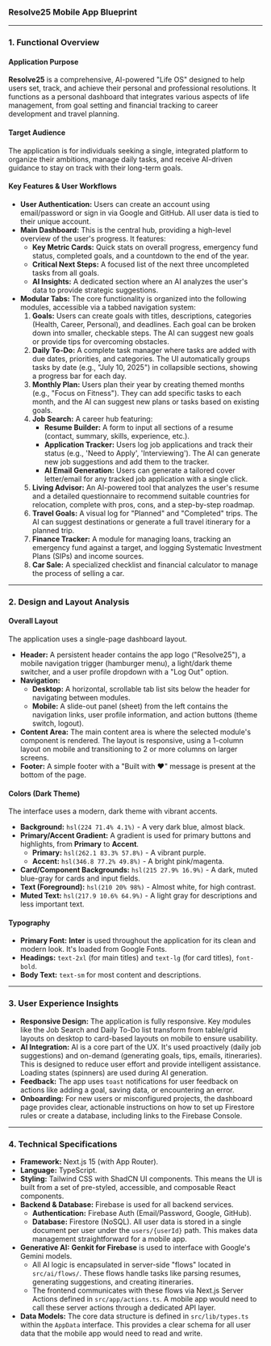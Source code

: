 
### **Resolve25 Mobile App Blueprint**

---

### **1. Functional Overview**

#### **Application Purpose**

**Resolve25** is a comprehensive, AI-powered "Life OS" designed to help users set, track, and achieve their personal and professional resolutions. It functions as a personal dashboard that integrates various aspects of life management, from goal setting and financial tracking to career development and travel planning.

#### **Target Audience**

The application is for individuals seeking a single, integrated platform to organize their ambitions, manage daily tasks, and receive AI-driven guidance to stay on track with their long-term goals.

#### **Key Features & User Workflows**

*   **User Authentication:** Users can create an account using email/password or sign in via Google and GitHub. All user data is tied to their unique account.
*   **Main Dashboard:** This is the central hub, providing a high-level overview of the user's progress. It features:
    *   **Key Metric Cards:** Quick stats on overall progress, emergency fund status, completed goals, and a countdown to the end of the year.
    *   **Critical Next Steps:** A focused list of the next three uncompleted tasks from all goals.
    *   **AI Insights:** A dedicated section where an AI analyzes the user's data to provide strategic suggestions.
*   **Modular Tabs:** The core functionality is organized into the following modules, accessible via a tabbed navigation system:
    1.  **Goals:** Users can create goals with titles, descriptions, categories (Health, Career, Personal), and deadlines. Each goal can be broken down into smaller, checkable steps. The AI can suggest new goals or provide tips for overcoming obstacles.
    2.  **Daily To-Do:** A complete task manager where tasks are added with due dates, priorities, and categories. The UI automatically groups tasks by date (e.g., "July 10, 2025") in collapsible sections, showing a progress bar for each day.
    3.  **Monthly Plan:** Users plan their year by creating themed months (e.g., "Focus on Fitness"). They can add specific tasks to each month, and the AI can suggest new plans or tasks based on existing goals.
    4.  **Job Search:** A career hub featuring:
        *   **Resume Builder:** A form to input all sections of a resume (contact, summary, skills, experience, etc.).
        *   **Application Tracker:** Users log job applications and track their status (e.g., 'Need to Apply', 'Interviewing'). The AI can generate new job suggestions and add them to the tracker.
        *   **AI Email Generation:** Users can generate a tailored cover letter/email for any tracked job application with a single click.
    5.  **Living Advisor:** An AI-powered tool that analyzes the user's resume and a detailed questionnaire to recommend suitable countries for relocation, complete with pros, cons, and a step-by-step roadmap.
    6.  **Travel Goals:** A visual log for "Planned" and "Completed" trips. The AI can suggest destinations or generate a full travel itinerary for a planned trip.
    7.  **Finance Tracker:** A module for managing loans, tracking an emergency fund against a target, and logging Systematic Investment Plans (SIPs) and income sources.
    8.  **Car Sale:** A specialized checklist and financial calculator to manage the process of selling a car.

---

### **2. Design and Layout Analysis**

#### **Overall Layout**

The application uses a single-page dashboard layout.
*   **Header:** A persistent header contains the app logo ("Resolve25"), a mobile navigation trigger (hamburger menu), a light/dark theme switcher, and a user profile dropdown with a "Log Out" option.
*   **Navigation:**
    *   **Desktop:** A horizontal, scrollable tab list sits below the header for navigating between modules.
    *   **Mobile:** A slide-out panel (sheet) from the left contains the navigation links, user profile information, and action buttons (theme switch, logout).
*   **Content Area:** The main content area is where the selected module's component is rendered. The layout is responsive, using a 1-column layout on mobile and transitioning to 2 or more columns on larger screens.
*   **Footer:** A simple footer with a "Built with ❤️" message is present at the bottom of the page.

#### **Colors (Dark Theme)**

The interface uses a modern, dark theme with vibrant accents.
*   **Background:** `hsl(224 71.4% 4.1%)` - A very dark blue, almost black.
*   **Primary/Accent Gradient:** A gradient is used for primary buttons and highlights, from **Primary** to **Accent**.
    *   **Primary:** `hsl(262.1 83.3% 57.8%)` - A vibrant purple.
    *   **Accent:** `hsl(346.8 77.2% 49.8%)` - A bright pink/magenta.
*   **Card/Component Backgrounds:** `hsl(215 27.9% 16.9%)` - A dark, muted blue-gray for cards and input fields.
*   **Text (Foreground):** `hsl(210 20% 98%)` - Almost white, for high contrast.
*   **Muted Text:** `hsl(217.9 10.6% 64.9%)` - A light gray for descriptions and less important text.

#### **Typography**

*   **Primary Font:** **Inter** is used throughout the application for its clean and modern look. It's loaded from Google Fonts.
*   **Headings:** `text-2xl` (for main titles) and `text-lg` (for card titles), `font-bold`.
*   **Body Text:** `text-sm` for most content and descriptions.

---

### **3. User Experience Insights**

*   **Responsive Design:** The application is fully responsive. Key modules like the Job Search and Daily To-Do list transform from table/grid layouts on desktop to card-based layouts on mobile to ensure usability.
*   **AI Integration:** AI is a core part of the UX. It's used proactively (daily job suggestions) and on-demand (generating goals, tips, emails, itineraries). This is designed to reduce user effort and provide intelligent assistance. Loading states (spinners) are used during AI generation.
*   **Feedback:** The app uses `toast` notifications for user feedback on actions like adding a goal, saving data, or encountering an error.
*   **Onboarding:** For new users or misconfigured projects, the dashboard page provides clear, actionable instructions on how to set up Firestore rules or create a database, including links to the Firebase Console.

---

### **4. Technical Specifications**

*   **Framework:** Next.js 15 (with App Router).
*   **Language:** TypeScript.
*   **Styling:** Tailwind CSS with ShadCN UI components. This means the UI is built from a set of pre-styled, accessible, and composable React components.
*   **Backend & Database:** Firebase is used for all backend services.
    *   **Authentication:** Firebase Auth (Email/Password, Google, GitHub).
    *   **Database:** Firestore (NoSQL). All user data is stored in a single document per user under the `users/{userId}` path. This makes data management straightforward for a mobile app.
*   **Generative AI:** **Genkit for Firebase** is used to interface with Google's Gemini models.
    *   All AI logic is encapsulated in server-side "flows" located in `src/ai/flows/`. These flows handle tasks like parsing resumes, generating suggestions, and creating itineraries.
    *   The frontend communicates with these flows via Next.js Server Actions defined in `src/app/actions.ts`. A mobile app would need to call these server actions through a dedicated API layer.
*   **Data Models:** The core data structure is defined in `src/lib/types.ts` within the `AppData` interface. This provides a clear schema for all user data that the mobile app would need to read and write.
